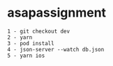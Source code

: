 # asapassignment

```
1 - git checkout dev
2 - yarn
3 - pod install
4 - json-server --watch db.json 
5 - yarn ios
```
